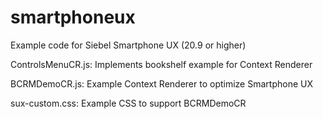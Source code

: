 # smartphoneux
Example code for Siebel Smartphone UX (20.9 or higher)

ControlsMenuCR.js: Implements bookshelf example for Context Renderer

BCRMDemoCR.js: Example Context Renderer to optimize Smartphone UX

sux-custom.css: Example CSS to support BCRMDemoCR
